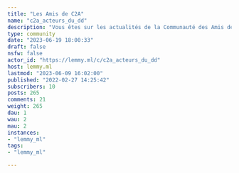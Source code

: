 ```yaml
---
title: "Les Amis de C2A" 
name: "c2a_acteurs_du_dd"
description: "Vous êtes sur les actualités de la Communauté des Amis de C2A qui rassemble des citoyens et organisations engagés pour l'atteinte des Objectifs de Développement Durable.C'est une communauté d'acteurs libres et engagés qui partagent des valeurs et une vision commune pour la planète et l'humanité.Autres infos sur  [***@C2A@lemmy.ml***](https://lemmy.ml/u/C2A) Découvrez les [***Amis des Citoyens de l’Anneau***](https://www.citoyens2anneau.org/les-amis-de-c2a/)Les #MessagersODD [***Instagram c2a_odd***](https://www.instagram.com/c2a_odd/) Suivrez les Amis de C2A sur [***Twitter***](https://twitter.com/Citoyens2Anneau)"
type: community
date: "2023-06-19 18:00:33"
draft: false
nsfw: false
actor_id: "https://lemmy.ml/c/c2a_acteurs_du_dd"
host: lemmy.ml
lastmod: "2023-06-09 16:02:00"
published: "2022-02-27 14:25:42"
subscribers: 10
posts: 265
comments: 21
weight: 265
dau: 1
wau: 2
mau: 2
instances:
- "lemmy_ml"
tags: 
- "lemmy_ml"

---
```

